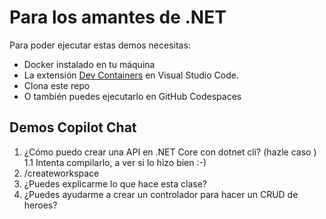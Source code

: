 # Para los amantes de .NET

Para poder ejecutar estas demos necesitas:

- Docker instalado en tu máquina
- La extensión [Dev Containers](https://marketplace.visualstudio.com/items?itemName=ms-vscode-remote.remote-containers) en Visual Studio Code.
- Clona este repo
- O también puedes ejecutarlo en GitHub Codespaces


## Demos Copilot Chat

1. ¿Cómo puedo crear una API en .NET Core con dotnet cli? (hazle caso )
1.1 Intenta compilarlo, a ver si lo hizo bien :-)
2. /createworkspace
2. ¿Puedes explicarme lo que hace esta clase?
3. ¿Puedes ayudarme a crear un controlador para hacer un CRUD de heroes?

